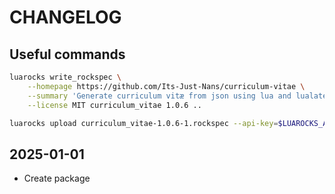 # CHANGELOG

## Useful commands

```sh
luarocks write_rockspec \
    --homepage https://github.com/Its-Just-Nans/curriculum-vitae \
    --summary 'Generate curriculum vitæ from json using lua and lualatex.' \
    --license MIT curriculum_vitae 1.0.6 ..

luarocks upload curriculum_vitae-1.0.6-1.rockspec --api-key=$LUAROCKS_API_KEY
```

## 2025-01-01

- Create package
